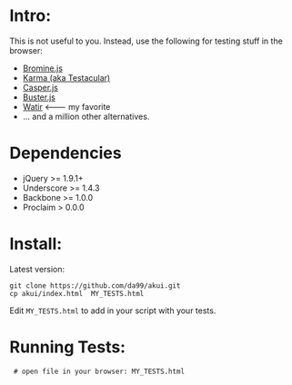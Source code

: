 
Intro:
=====

This is not useful to you. Instead, use the following for testing
stuff in the browser:

  * [Bromine.js](http://cheggeng.github.io/Bromine/)
  * [Karma (aka Testacular)](http://karma-runner.github.io/)
  * [Casper.js](http://casperjs.org/)
  * [Buster.js](http://busterjs.org/)
  * [Watir](http://watir.com)  <--- my favorite
  * ... and a million other alternatives.

Dependencies
============

  * jQuery >= 1.9.1+
  * Underscore >= 1.4.3
  * Backbone >= 1.0.0
  * Proclaim > 0.0.0

Install:
========

Latest version:

    git clone https://github.com/da99/akui.git
    cp akui/index.html  MY_TESTS.html

Edit `MY_TESTS.html` to add in your script with your tests.

Running Tests:
=============

     # open file in your browser: MY_TESTS.html





